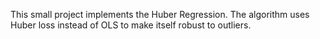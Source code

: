 This small project implements the Huber Regression. The algorithm uses Huber loss instead of OLS to make itself robust to outliers.
